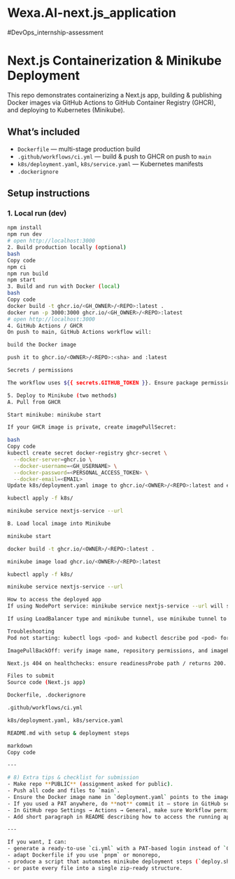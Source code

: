 # Wexa.AI-next.js_application
#DevOps_internship-assessment
# Next.js Containerization & Minikube Deployment

This repo demonstrates containerizing a Next.js app, building & publishing Docker images via GitHub Actions to GitHub Container Registry (GHCR), and deploying to Kubernetes (Minikube).

## What’s included
- `Dockerfile` — multi-stage production build
- `.github/workflows/ci.yml` — build & push to GHCR on push to `main`
- `k8s/deployment.yaml`, `k8s/service.yaml` — Kubernetes manifests
- `.dockerignore`

## Setup instructions

### 1. Local run (dev)
```bash
npm install
npm run dev
# open http://localhost:3000
2. Build production locally (optional)
bash
Copy code
npm ci
npm run build
npm start
3. Build and run with Docker (local)
bash
Copy code
docker build -t ghcr.io/<GH_OWNER>/<REPO>:latest .
docker run -p 3000:3000 ghcr.io/<GH_OWNER>/<REPO>:latest
# open http://localhost:3000
4. GitHub Actions / GHCR
On push to main, GitHub Actions workflow will:

build the Docker image

push it to ghcr.io/<OWNER>/<REPO>:<sha> and :latest

Secrets / permissions

The workflow uses ${{ secrets.GITHUB_TOKEN }}. Ensure package permissions are enabled so GITHUB_TOKEN can write to GHCR. Alternatively create a PAT (GHCR_PAT) with write:packages and update workflow.

5. Deploy to Minikube (two methods)
A. Pull from GHCR

Start minikube: minikube start

If your GHCR image is private, create imagePullSecret:

bash
Copy code
kubectl create secret docker-registry ghcr-secret \
  --docker-server=ghcr.io \
  --docker-username=<GH_USERNAME> \
  --docker-password=<PERSONAL_ACCESS_TOKEN> \
  --docker-email=<EMAIL>
Update k8s/deployment.yaml image to ghcr.io/<OWNER>/<REPO>:latest and ensure imagePullSecrets references ghcr-secret.

kubectl apply -f k8s/

minikube service nextjs-service --url

B. Load local image into Minikube

minikube start

docker build -t ghcr.io/<OWNER>/<REPO>:latest .

minikube image load ghcr.io/<OWNER>/<REPO>:latest

kubectl apply -f k8s/

minikube service nextjs-service --url

How to access the deployed app
If using NodePort service: minikube service nextjs-service --url will show URL for access.

If using LoadBalancer type and minikube tunnel, use minikube tunnel to get the external IP.

Troubleshooting
Pod not starting: kubectl logs <pod> and kubectl describe pod <pod> for events.

ImagePullBackOff: verify image name, repository permissions, and imagePullSecret.

Next.js 404 on healthchecks: ensure readinessProbe path / returns 200. If your app routes differently, adjust probe path.

Files to submit
Source code (Next.js app)

Dockerfile, .dockerignore

.github/workflows/ci.yml

k8s/deployment.yaml, k8s/service.yaml

README.md with setup & deployment steps

markdown
Copy code

---

# 8) Extra tips & checklist for submission
- Make repo **PUBLIC** (assignment asked for public).
- Push all code and files to `main`.
- Ensure the Docker image name in `deployment.yaml` points to the image published by GHCR (replace placeholders).
- If you used a PAT anywhere, do **not** commit it — store in GitHub secrets only.
- In GitHub repo Settings → Actions → General, make sure Workflow permissions allow `packages: write` for `GITHUB_TOKEN` (or use `GHCR_PAT`).
- Add short paragraph in README describing how to access the running app (minikube service url) and the steps you used.

---

If you want, I can:
- generate a ready-to-use `ci.yml` with a PAT-based login instead of `GITHUB_TOKEN`,
- adapt Dockerfile if you use `pnpm` or monorepo,
- produce a script that automates minikube deployment steps (`deploy.sh`),
- or paste every file into a single zip-ready structure.
